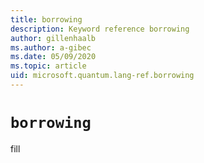 ```yaml
---
title: borrowing
description: Keyword reference borrowing
author: gillenhaalb
ms.author: a-gibec
ms.date: 05/09/2020
ms.topic: article
uid: microsoft.quantum.lang-ref.borrowing
---
```


# `borrowing`

fill